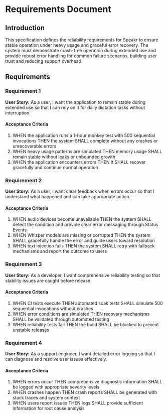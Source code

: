 # Requirements Document

## Introduction

This specification defines the reliability requirements for Speakr to ensure stable operation under
heavy usage and graceful error recovery. The system must demonstrate crash-free operation during
extended use and provide robust error handling for common failure scenarios, building user trust and
reducing support overhead.

## Requirements

### Requirement 1

**User Story:** As a user, I want the application to remain stable during extended use so that I can
rely on it for daily dictation tasks without interruption.

#### Acceptance Criteria

1. WHEN the application runs a 1-hour monkey test with 500 sequential invocations THEN the system
   SHALL complete without any crashes or unrecoverable errors
2. WHEN heavy usage patterns are simulated THEN memory usage SHALL remain stable without leaks or
   unbounded growth
3. WHEN the application encounters errors THEN it SHALL recover gracefully and continue normal
   operation

### Requirement 2

**User Story:** As a user, I want clear feedback when errors occur so that I understand what
happened and can take appropriate action.

#### Acceptance Criteria

1. WHEN audio devices become unavailable THEN the system SHALL detect the condition and provide
   clear error messaging through Status Events
2. WHEN Whisper models are missing or corrupted THEN the system SHALL gracefully handle the error
   and guide users toward resolution
3. WHEN text injection fails THEN the system SHALL retry with fallback mechanisms and report the
   outcome to users

### Requirement 3

**User Story:** As a developer, I want comprehensive reliability testing so that stability issues
are caught before release.

#### Acceptance Criteria

1. WHEN CI tests execute THEN automated soak tests SHALL simulate 500 sequential invocations without
   crashes
2. WHEN error conditions are simulated THEN recovery mechanisms SHALL be validated through automated
   testing
3. WHEN reliability tests fail THEN the build SHALL be blocked to prevent unstable releases

### Requirement 4

**User Story:** As a support engineer, I want detailed error logging so that I can diagnose and
resolve user issues effectively.

#### Acceptance Criteria

1. WHEN errors occur THEN comprehensive diagnostic information SHALL be logged with appropriate
   severity levels
2. WHEN crashes happen THEN crash reports SHALL be generated with stack traces and system context
3. WHEN users report issues THEN logs SHALL provide sufficient information for root cause analysis
